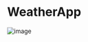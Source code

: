 # WeatherApp
![image](https://github.com/karandesai2005/WeatherApp/assets/89301880/fef76505-34f7-4dcf-aa35-345275717745)



